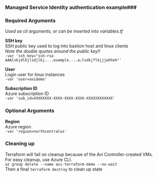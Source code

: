 ### Managed Service Identity authentication example###

### Required Arguments
*Used as cli arguments, or can be inserted into variables.tf*

**SSH key**  
SSH public key used to log into bastion host and linux clients  
*Note the double quotes around the public key!!*     
```-var 'ssh_key="ssh-rsa AAAlskjdlkjlsdjlkj....example....a;lsdkjflkjjjwhheh"'```  

**User**  
Login user for linux instances  
```-var 'user=avidemo'```  

**Subscription ID**  
Azure subscription ID  
```-var 'sub_id=XXXXXXXX-XXXX-XXXX-XXXX-XXXXXXXXXXXX'```  

### Optional Arguments  

**Region**  
Azure region  
```-var 'region=northcentralus'```  


### Cleaning up  

Terraform will fail on cleanup because of the Avi Controller-created VMs.  For easy cleanup, use Azure CLI.  
```az group delete --name avi-terraform-demo --no-wait```  
 Then a final ```terraform destroy``` to clean up state
